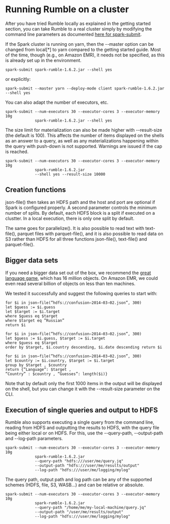 # Running Rumble on a cluster

After you have tried Rumble locally as explained in the getting started section, you can take Rumble to a real cluster
simply by modifying the command line parameters as documented [here for spark-submit](https://spark.apache.org/docs/latest/submitting-applications.html).

If the Spark cluster is running on yarn, then the --master option can be changed from local[\*] to yarn compared to the getting started guide. Most of the time, though (e.g., on Amazon EMR), it needs not be specified, as this is already set up in the environment.

    spark-submit spark-rumble-1.6.2.jar --shell yes
                 
or explicitly:
                 
    spark-submit --master yarn --deploy-mode client spark-rumble-1.6.2.jar --shell yes
                 
You can also adapt the number of executors, etc.

    spark-submit --num-executors 30 --executor-cores 3 --executor-memory 10g
                 spark-rumble-1.6.2.jar --shell yes

The size limit for materialization can also be made higher with --result-size (the default is 100). This affects the number of items displayed on the shells as an answer to a query, as well as any materializations happening within the query with push-down is not supported. Warnings are issued if the cap is reached.

    spark-submit --num-executors 30 --executor-cores 3 --executor-memory 10g
                 spark-rumble-1.6.2.jar
                 --shell yes --result-size 10000

## Creation functions

json-file() then takes an HDFS path and the host and port are optional if Spark is configured properly. A second parameter controls the minimum number of splits. By default, each HDFS block is a split if executed on a clustter. In a local execution, there is only one split by default.

The same goes for parallelize(). It is also possible to read text with text-file(), parquet files with parquet-file(), and it is also possible to read data on S3 rather than HDFS for all three functions json-file(), text-file() and parquet-file().

## Bigger data sets

If you need a bigger data set out of the box, we recommend the [great language game](http://lars.yencken.org/datasets/languagegame/), which has 16 million objects. On Amazon EMR, we could even read several billion of objects on less than ten machines.

We tested it successfully and suggest the following queries to start with:

    for $i in json−file(”hdfs://confusion−2014−03−02.json”, 300)
    let $guess := $i.guess
    let $target := $i.target
    where $guess eq $target
    where $target eq ”Russian”
    return $i
    
    for $i in json−file(”hdfs://confusion−2014−03−02.json”, 300)
    let $guess := $i.guess, $target := $i.target
    where $guess eq $target
    order by $target, $i.country descending, $i.date descending return $i
    
    for $i in json−file(”hdfs://confusion−2014−03−02.json”, 300)
    let $country := $i.country, $target := $i.target
    group by $target , $country
    return {”Language”: $target ,
    ”Country” : $country , ”Guesses”: length($i)}

Note that by default only the first 1000 items in the output will be displayed on the shell, but you can change it with the --result-size parameter on the CLI.

## Execution of single queries and output to HDFS

Rumble also supports executing a single query from the command line, reading from HDFS and outputting the results to HDFS, with the query file being either local or on HDFS. For this, use the --query-path, --output-path and --log-path parameters.

    spark-submit --num-executors 30 --executor-cores 3 --executor-memory 10g
                 spark-rumble-1.6.2.jar
                 --query-path "hdfs:///user/me/query.jq"
                 --output-path "hdfs:///user/me/results/output"
                 --log-path "hdfs:///user/me/logging/mylog"

The query path, output path and log path can be any of the supported schemes (HDFS, file, S3, WASB...) and can be relative or absolute.

    spark-submit --num-executors 30 --executor-cores 3 --executor-memory 10g
                 spark-rumble-1.6.2.jar
                 --query-path "/home/me/my-local-machine/query.jq"
                 --output-path "/user/me/results/output"
                 --log-path "hdfs:///user/me/logging/mylog"

